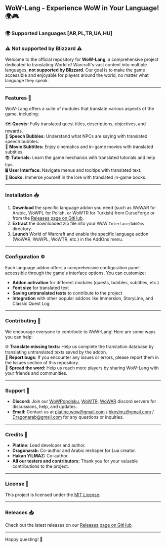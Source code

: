 ## WoW-Lang - Experience WoW in Your Language! 🌍🎮
### 🌍 Supported Languages [AR,PL,TR,UA,HU]
### ⚠️ Not supported by Blizzard ⚠️

Welcome to the official repository for **WoW-Lang**, a comprehensive project dedicated to translating World of Warcraft's vast content into multiple languages, **not supported by Blizzard**. Our goal is to make the game accessible and enjoyable for players around the world, no matter what language they speak.

---

### Features 🌟

WoW-Lang offers a suite of modules that translate various aspects of the game, including:

🗺️ **Quests:** Fully translated quest titles, descriptions, objectives, and rewards.  
💬 **Speech Bubbles:** Understand what NPCs are saying with translated speech bubbles.  
🎥 **Movie Subtitles:** Enjoy cinematics and in-game movies with translated subtitles.  
📚 **Tutorials:** Learn the game mechanics with translated tutorials and help tips.  
🖥️ **User Interface:** Navigate menus and tooltips with translated text.  
📖 **Books:** Immerse yourself in the lore with translated in-game books.

---

### Installation 📥

1. **Download** the specific language addon you need (such as WoWAR for Arabic, WoWPL for Polish, or WoWTR for Turkish) from CurseForge or from the [Releases page on GitHub](https://github.com/DiNaSoR/WoWLang/releases).
2. **Extract** the downloaded zip file into your WoW `Interface/AddOns` directory.
3. **Launch** World of Warcraft and enable the specific language addon (WoWAR, WoWPL, WoWTR, etc.) in the AddOns menu.

---

### Configuration ⚙️

Each language addon offers a comprehensive configuration panel accessible through the game's interface options. You can customize:

* **Addon activation** for different modules (quests, bubbles, subtitles, etc.)
* **Font size** for translated text
* **Saving untranslated texts** to contribute to the project
* **Integration** with other popular addons like Immersion, StoryLine, and Classic Quest Log

---

### Contributing 🤝

We encourage everyone to contribute to WoW-Lang! Here are some ways you can help:

🌐 **Translate missing texts:** Help us complete the translation database by translating untranslated texts saved by the addon.  
🐛 **Report bugs:** If you encounter any issues or errors, please report them in the Issues section of this repository.  
📢 **Spread the word:** Help us reach more players by sharing WoW-Lang with your friends and communities.

---

### Support 💬

* **Discord:** Join our [WoWPopolsku](https://discord.gg/NzdxQ6w), [WoWTR](https://discord.gg/PEknRSqEQ7), [WoWAR](https://discord.gg/uW5NJ6y) discord servers for discussions, help, and updates.
* **Email:** Contact us at platine.wow@gmail.com / hknylmz@gmail.com / Dragonarab@gmail.com for any questions or inquiries.

---

### Credits 🌟

* **Platine:** Lead developer and author.
* **Dragonarab:** Co-author and Arabic reshaper for Lua creator.
* **Hakan YILMAZ:** Co-author.
* **All our testers and contributors:** Thank you for your valuable contributions to the project.

---

### License 📜

This project is licensed under the [MIT License](LICENSE).

---

### Releases 📥

Check out the latest releases on our [Releases page on GitHub](https://github.com/DiNaSoR/WoWLang/releases).

---

Happy questing! 🌟
